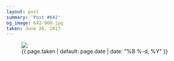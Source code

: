 ```yaml
---
layout: post
summary: 'Post #642'
og_image: 642-960.jpg
taken: June 26, 2017
---
```


<figure class="post">
<img sizes="(min-width: 700px) 50vw, calc(100vw - 2rem)" src="{{ site.assets_url }}/642-480.jpg" srcset="{{ site.assets_url }}/642-240.jpg 240w, {{ site.assets_url }}/642-480.jpg 480w, {{ site.assets_url }}/642-720.jpg 720w, {{ site.assets_url }}/642-960.jpg 960w"/>
<figcaption>
<time>{{ page.taken | default: page.date | date: "%B %-d, %Y" }}</time>
</figcaption>
</figure>
